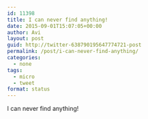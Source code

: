 ```yaml
---
id: 11398
title: I can never find anything!
date: 2015-09-01T15:07:05+00:00
author: Avi
layout: post
guid: http://twitter-638790195647774721-post
permalink: /post/i-can-never-find-anything/
categories:
  - none
tags:
  - micro
  - tweet
format: status
---
```

I can never find anything!